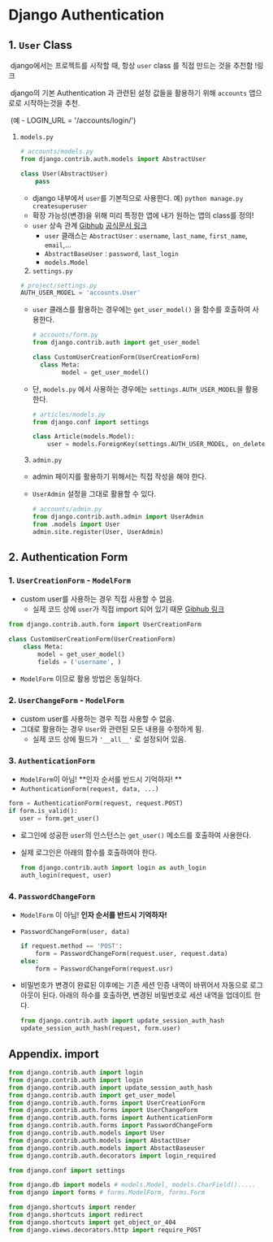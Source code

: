 # Django Authentication

## 1. `User` Class

​	django에서는 프로젝트를 시작할 때, 항상 `user` class 를 직접 만드는 것을 추천함 !링크

​	django의 기본 Authentication 과 관련된 설정 값들을 활용하기 위해 `accounts` 앱으로로 시작하는것을 추천.

​	(예 - LOGIN_URL = '/accounts/login/')

 1. `models.py`

    ```python
    # accounts/models.py
    from django.contrib.auth.models import AbstractUser
    
    class User(AbstractUser)
    	pass
    ```

    - django 내부에서 `user`를 기본적으로 사용한다. 예) `python manage.py createsuperuser`
    - 확장 가능성(변경)을 위해 미리 특정한 앱에 내가 원하는 앱의 class를 정의!
    - `user` 상속 관계 [Gibhub]() [공식문서 링크]()
      - `user` 클래스는 `AbstractUser` : `username`, `last_name`, `first_name`, `email`,...
      - `AbstractBaseUser` : `password`, `last_login`
      - `models.Model`

	2. `settings.py`

    ```python
    # project/settings.py
    AUTH_USER_MODEL = 'accounts.User'
    ```

    - `user` 클래스를 활용하는 경우에는 `get_user_model()` 을 함수를 호출하여 사용한다.

      ```python
      # accounts/form.py
      from django.contrib.auth import get_user_model
      
      class CustomUserCreationForm(UserCreationForm)
      	class Meta:
              model = get_user_model()
      ```

      

    - 단, `models.py` 에서 사용하는 경우에는 `settings.AUTH_USER_MODEL`을 활용한다.

      ```python
      # articles/models.py
      from django.conf import settings
      
      class Article(models.Model):
          user = models.ForeignKey(settings.AUTH_USER_MODEL, on_delete=models.CASECADE)
      ```

	3.  `admin.py`

    - admin 페이지를 활용하기 위해서는 직접 작성을 해야 한다.

    - `UserAdmin` 설정을 그대로 활용할 수 있다.

      ```python
      # accounts/admin.py
      from django.contrib.auth.admin import UserAdmin
      from .models import User
      admin.site.register(User, UserAdmin)
      ```

      

## 2. Authentication Form

### 1. `UserCreationForm` - `ModelForm`

- custom user를 사용하는 경우 직접 사용할 수 없음.
  - 실제 코드 상에 `user`가 직접 import 되어 있기 때문 [Gibhub 링크]()

```python
from django.contrib.auth.form import UserCreationForm

class CustomUserCreationForm(UserCreationForm)
	class Meta:
        model = get_user_model()
		fields = ('username', )
```

- `ModelForm` 이므로 활용 방법은 동일하다.

### 2. `UserChangeForm` - `ModelForm`

- custom user를 사용하는 경우 직접 사용할 수 없음.
- 그대로 활용하는 경우 `User`와 관련된 모든 내용을 수정하게 됨. 
  - 실제 코드 상에 필드가 `'__all__'` 로 설정되어 있음. 

### 3. `AuthenticationForm`

- `ModelForm`이 아님! **인자 순서를 반드시 기억하자! **
- `AuthonticationForm(request, data, ...)`

```python
form = AuthenticationForm(request, request.POST)
if form.is_valid():
   user = form.get_user()
```

- 로그인에 성공한 `user`의 인스턴스는 `get_user()` 메소드를 호출하여 사용한다.

- 실제 로그인은 아래의 함수를 호출하여야 한다.

  ```python
  from django.contrib.auth import login as auth_login
  auth_login(request, user)
  ```

  

### 4. `PasswordChangeForm`

- `ModelForm` 이 아님! **인자 순서를 반드시 기억하자!**

- `PasswordChangeForm(user, data)`

  ```python
  if request.method == 'POST':
      form = PasswordChangeForm(request.user, request.data)
  else:
      form = PasswordChangeForm(request.usr)
  ```

- 비밀번호가 변경이 완료된 이후에는 기존 세션 인증 내역이 바뀌어서 자동으로 로그아웃이 된다. 아래의 하수를 호출하면, 변경된 비밀번호로 세션 내역을 업데이트 한다.

  ```python
  from django.contrib.auth import update_session_auth_hash
  update_session_auth_hash(request, form.user)
  ```

  

## Appendix. import

```python
from django.contrib.auth import login
from django.contrib.auth import login
from django.contrib.auth import update_session_auth_hash
from django.contrib.auth import get_user_model
from django.contrib.auth.forms import UserCreationForm
from django.contrib.auth.forms import UserChangeForm
from django.contrib.auth.forms import AuthenticationForm
from django.contrib.auth.forms import PasswordChangeForm
from django.contrib.auth.models import User
from django.contrib.auth.models import AbstactUser
from django.contrib.auth.models import AbstactBaseuser
from django.contrib.auth.decorators import login_required
```

```python
from django.conf import settings
```

```python
from django.db import models # models.Model, models.CharField().....
from django import forms # forms.ModelForm, forms.Form
```

```python
from django.shortcuts import render
from django.shortcuts import redirect
from django.shortcuts import get_object_or_404
from django.views.decorators.http import require_POST
```

